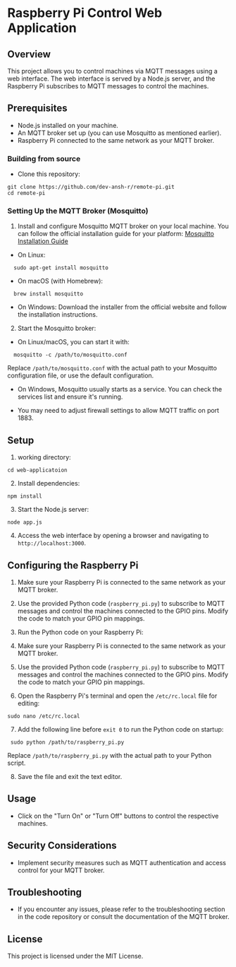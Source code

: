 # Raspberry Pi Control Web Application

## Overview

This project allows you to control machines via MQTT messages using a web interface. The web interface is served by a Node.js server, and the Raspberry Pi subscribes to MQTT messages to control the machines.

## Prerequisites

- Node.js installed on your machine.
- An MQTT broker set up (you can use Mosquitto as mentioned earlier).
- Raspberry Pi connected to the same network as your MQTT broker.

### Building from source

- Clone this repository:
```
git clone https://github.com/dev-ansh-r/remote-pi.git
cd remote-pi
```

### Setting Up the MQTT Broker (Mosquitto)

1. Install and configure Mosquitto MQTT broker on your local machine. You can follow the official installation guide for your platform: [Mosquitto Installation Guide](https://mosquitto.org/download/)

- On Linux:
```
  sudo apt-get install mosquitto
```

- On macOS (with Homebrew):
```
  brew install mosquitto
```

- On Windows: Download the installer from the official website and follow the installation instructions.

2. Start the Mosquitto broker:

- On Linux/macOS, you can start it with:
```
  mosquitto -c /path/to/mosquitto.conf
```
  Replace `/path/to/mosquitto.conf` with the actual path to your Mosquitto configuration file, or use the default configuration.

- On Windows, Mosquitto usually starts as a service. You can check the services list and ensure it's running.

- You may need to adjust firewall settings to allow MQTT traffic on port 1883.


## Setup

1. working directory:
```
cd web-applicatoion
```

2. Install dependencies:
```
npm install
```

3. Start the Node.js server:
```
node app.js
```

4. Access the web interface by opening a browser and navigating to `http://localhost:3000`.


## Configuring the Raspberry Pi

1. Make sure your Raspberry Pi is connected to the same network as your MQTT broker.

2. Use the provided Python code (`raspberry_pi.py`) to subscribe to MQTT messages and control the machines connected to the GPIO pins. Modify the code to match your GPIO pin mappings.

3. Run the Python code on your Raspberry Pi:

4. Make sure your Raspberry Pi is connected to the same network as your MQTT broker.

5. Use the provided Python code (`raspberry_pi.py`) to subscribe to MQTT messages and control the machines connected to the GPIO pins. Modify the code to match your GPIO pin mappings.

6. Open the Raspberry Pi's terminal and open the `/etc/rc.local` file for editing:
```
sudo nano /etc/rc.local
```

7. Add the following line before `exit 0` to run the Python code on startup:
```
 sudo python /path/to/raspberry_pi.py
```
 Replace `/path/to/raspberry_pi.py` with the actual path to your Python script.

8. Save the file and exit the text editor.

## Usage

- Click on the "Turn On" or "Turn Off" buttons to control the respective machines.

## Security Considerations

- Implement security measures such as MQTT authentication and access control for your MQTT broker.

## Troubleshooting

- If you encounter any issues, please refer to the troubleshooting section in the code repository or consult the documentation of the MQTT broker.

## License

This project is licensed under the MIT License.

